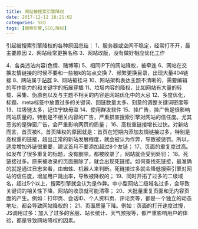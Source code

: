 ```yaml
---
title: 网站被搜索引擎降权
date: 2017-12-12 18:21:02
categories: SEO
tags: [搜索引擎,SEO,降权]
---
```


引起被搜索引擎降权的各种原因总结：
1、服务器或空间不稳定，经常打不开，最主要原因
2、网站经常更换名称
3、网站改版，没有做好相应优化工作
<!-- more -->
4、各类违法内容(色情、赌博等)
5、相同IP下的网站降权，被牵连
6、网站在交换友情链接的时候不要和一些被k的站点交换
7、频繁更换目录，出现大量404链接
8、网站属于[站群](https://baike.baidu.com/item/%E7%AB%99%E7%BE%A4/6793013?fr=aladdin)
9、网站被挂马
10、网站架构表达主题不清晰的，需要编辑的写作能力的和关键字的拓展穿插
11、垃圾内容的降权，比如网站有大量的转载、采集、伪原创以及与主题不相关的内容是网站优化中的大忌
12、多度优化，标题、meta标签中放置过多的关键词、回链数量太多、刻意的调整关键词密度等
13、垃圾链太多，记住宁缺毋滥
14、使用群发软件
15、挂广告，挂广告是很影响网站质量的，特别是不相关内容的广告，严重损害搜索引擎对网站的信任度。尤其恶劣的是弹窗广告，会严重影响网页的质量；
16、高权重链接增长过快。对新站而言，首页被K，首页降权的原因就是：首页在短期内添加友情链接过多，特别是高权重的链接，超出正常的新站发展程度，就会被认为作弊，导致被惩罚。所以，适度增加外链很重要，建议首月不要添加超过8个友链；
17、页面的重复度过高。如发布了很多重复的标题，没有删除，都被收录了，网站就会受到处罚；
18、死链接过多。原来被收录的页面删除了，就会出现死链接。如何查找死链接，最准确的就是通过日志来看，由蜘蛛、机器人来判断。死链接过多就会降低搜索引擎对网站的信任度，增加用户跳出率，导致被降权的；
19、同时开拓了过多的二级域名，超过5个以上，搜索引擎就会认为是作弊。中小型网站二级域名过多，会导致关键词的相关性下降，网站的收录就可能清零；
20、大批量重复页面和无内容页面的产生。例如：打印页、会话ID、个人资料页、评论页等，都是一个独立的动态地址，都会导致网站降权的；
21、页面质量下降。例如：页面的打开速度过慢，JS调用过多：加入了过多的客服、站长统计、天气预报等，都严重影响用户的体验，都是导致网站降权的因素。
